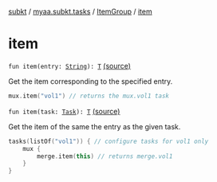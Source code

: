 [subkt](../../index.md) / [myaa.subkt.tasks](../index.md) / [ItemGroup](index.md) / [item](./item.md)

# item

`fun item(entry: `[`String`](https://kotlinlang.org/api/latest/jvm/stdlib/kotlin/-string/index.html)`): `[`T`](index.md#T) [(source)](https://github.com/Myaamori/SubKt/blob/0.1.4/src/main/kotlin/myaa/subkt/tasks/tasks.kt#L293)

Get the item corresponding to the specified entry.

``` kotlin
mux.item("vol1") // returns the mux.vol1 task
```

`fun item(task: `[`Task`](https://docs.gradle.org/current/javadoc/org/gradle/api/Task.html)`): `[`T`](index.md#T) [(source)](https://github.com/Myaamori/SubKt/blob/0.1.4/src/main/kotlin/myaa/subkt/tasks/tasks.kt#L300)

Get the item of the same the entry as the given task.

``` kotlin
tasks(listOf("vol1")) { // configure tasks for vol1 only
    mux {
        merge.item(this) // returns merge.vol1
    }
}
```

